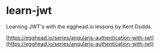 # learn-jwt

Learning JWT's with the egghead.io lessons by Kent Dodds.

[https://egghead.io/series/angularjs-authentication-with-jwt](https://egghead.io/series/angularjs-authentication-with-jwt)




